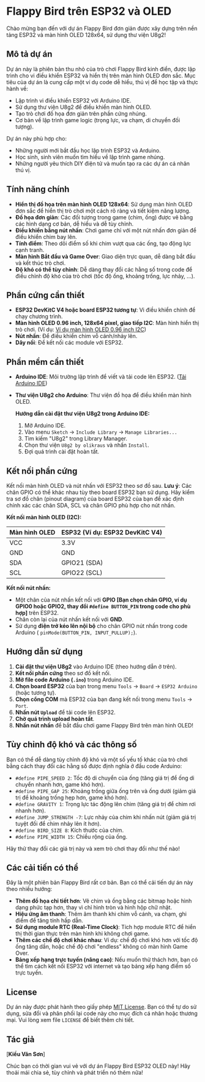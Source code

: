 # Flappy Bird trên ESP32 và OLED

Chào mừng bạn đến với dự án Flappy Bird đơn giản được xây dựng trên nền tảng ESP32 và màn hình OLED 128x64, sử dụng thư viện U8g2!


## Mô tả dự án

Dự án này là phiên bản thu nhỏ của trò chơi Flappy Bird kinh điển, được lập trình cho vi điều khiển ESP32 và hiển thị trên màn hình OLED đơn sắc. Mục tiêu của dự án là cung cấp một ví dụ code dễ hiểu, thú vị để học tập và thực hành về:

*   Lập trình vi điều khiển ESP32 với Arduino IDE.
*   Sử dụng thư viện U8g2 để điều khiển màn hình OLED.
*   Tạo trò chơi đồ họa đơn giản trên phần cứng nhúng.
*   Cơ bản về lập trình game logic (trọng lực, va chạm, di chuyển đối tượng).

Dự án này phù hợp cho:

*   Những người mới bắt đầu học lập trình ESP32 và Arduino.
*   Học sinh, sinh viên muốn tìm hiểu về lập trình game nhúng.
*   Những người yêu thích DIY điện tử và muốn tạo ra các dự án cá nhân thú vị.

## Tính năng chính

*   **Hiển thị đồ họa trên màn hình OLED 128x64**: Sử dụng màn hình OLED đơn sắc để hiển thị trò chơi một cách rõ ràng và tiết kiệm năng lượng.
*   **Đồ họa đơn giản**: Các đối tượng trong game (chim, ống) được vẽ bằng các hình dạng cơ bản, dễ hiểu và dễ tùy chỉnh.
*   **Điều khiển bằng nút nhấn**:  Chơi game chỉ với một nút nhấn đơn giản để điều khiển chim bay lên.
*   **Tính điểm**: Theo dõi điểm số khi chim vượt qua các ống, tạo động lực cạnh tranh.
*   **Màn hình Bắt đầu và Game Over**: Giao diện trực quan, dễ dàng bắt đầu và kết thúc trò chơi.
*   **Độ khó có thể tùy chỉnh**: Dễ dàng thay đổi các hằng số trong code để điều chỉnh độ khó của trò chơi (tốc độ ống, khoảng trống, lực nhảy, ...).

## Phần cứng cần thiết

*   **ESP32 DevKitC V4 hoặc board ESP32 tương tự**: Vi điều khiển chính để chạy chương trình.
*   **Màn hình OLED 0.96 inch, 128x64 pixel, giao tiếp I2C**: Màn hình hiển thị trò chơi. (Ví dụ:  [Ví dụ màn hình OLED 0.96 inch I2C](https://www.google.com/search?q=oled+0.96+inch+i2c))
*   **Nút nhấn**: Để điều khiển chim vỗ cánh/nhảy lên.
*   **Dây nối**: Để kết nối các module với ESP32.

## Phần mềm cần thiết

*   **Arduino IDE**: Môi trường lập trình để viết và tải code lên ESP32. ([Tải Arduino IDE](https://www.arduino.cc/en/software))
*   **Thư viện U8g2 cho Arduino**: Thư viện đồ họa để điều khiển màn hình OLED.

    **Hướng dẫn cài đặt thư viện U8g2 trong Arduino IDE:**
    1.  Mở Arduino IDE.
    2.  Vào menu `Sketch` -> `Include Library` -> `Manage Libraries...`
    3.  Tìm kiếm "U8g2" trong Library Manager.
    4.  Chọn thư viện `U8g2 by olikraus` và nhấn `Install`.
    5.  Đợi quá trình cài đặt hoàn tất.

## Kết nối phần cứng

Kết nối màn hình OLED và nút nhấn với ESP32 theo sơ đồ sau. **Lưu ý**: Các chân GPIO có thể khác nhau tùy theo board ESP32 bạn sử dụng. Hãy kiểm tra sơ đồ chân (pinout diagram) của board ESP32 của bạn để xác định chính xác các chân SDA, SCL và chân GPIO phù hợp cho nút nhấn.

**Kết nối màn hình OLED (I2C):**

| Màn hình OLED | ESP32 (Ví dụ: ESP32 DevKitC V4) |
| :------------ | :--------------------------------- |
| VCC          | 3.3V                               |
| GND          | GND                                |
| SDA          | GPIO21 (SDA)                         |
| SCL          | GPIO22 (SCL)                         |

**Kết nối nút nhấn:**

*   Một chân của nút nhấn kết nối với **GPIO [Bạn chọn chân GPIO, ví dụ GPIO0 hoặc GPIO2, thay đổi `#define BUTTON_PIN` trong code cho phù hợp]** trên ESP32.
*   Chân còn lại của nút nhấn kết nối với **GND**.
*   Sử dụng **điện trở kéo lên nội bộ** cho chân GPIO nút nhấn trong code Arduino ( `pinMode(BUTTON_PIN, INPUT_PULLUP);`).

## Hướng dẫn sử dụng

1.  **Cài đặt thư viện U8g2** vào Arduino IDE (theo hướng dẫn ở trên).
2.  **Kết nối phần cứng** theo sơ đồ kết nối.
3.  **Mở file code Arduino (`.ino`)** trong Arduino IDE.
4.  **Chọn board ESP32** của bạn trong menu `Tools` -> `Board` -> `ESP32 Arduino` (hoặc tương tự).
5.  **Chọn cổng COM** mà ESP32 của bạn đang kết nối trong menu `Tools` -> `Port`.
6.  **Nhấn nút `Upload`** để tải code lên ESP32.
7.  **Chờ quá trình upload hoàn tất**.
8.  **Nhấn nút nhấn** để bắt đầu chơi game Flappy Bird trên màn hình OLED!

## Tùy chỉnh độ khó và các thông số

Bạn có thể dễ dàng tùy chỉnh độ khó và một số yếu tố khác của trò chơi bằng cách thay đổi các hằng số được định nghĩa ở đầu code Arduino:

*   `#define PIPE_SPEED 2`: Tốc độ di chuyển của ống (tăng giá trị để ống di chuyển nhanh hơn, game khó hơn).
*   `#define PIPE_GAP 25`: Khoảng trống giữa ống trên và ống dưới (giảm giá trị để khoảng trống hẹp hơn, game khó hơn).
*   `#define GRAVITY 1`:  Trọng lực tác động lên chim (tăng giá trị để chim rơi nhanh hơn).
*   `#define JUMP_STRENGTH -7`: Lực nhảy của chim khi nhấn nút (giảm giá trị tuyệt đối để chim nhảy lên ít hơn).
*   `#define BIRD_SIZE 8`: Kích thước của chim.
*   `#define PIPE_WIDTH 15`: Chiều rộng của ống.

Hãy thử thay đổi các giá trị này và xem trò chơi thay đổi như thế nào!

## Các cải tiến có thể

Đây là một phiên bản Flappy Bird rất cơ bản. Bạn có thể cải tiến dự án này theo nhiều hướng:

*   **Thêm đồ họa chi tiết hơn**: Vẽ chim và ống bằng các bitmap hoặc hình dạng phức tạp hơn, thay vì chỉ hình tròn và hình hộp chữ nhật.
*   **Hiệu ứng âm thanh**: Thêm âm thanh khi chim vỗ cánh, va chạm, ghi điểm để tăng tính hấp dẫn.
*   **Sử dụng module RTC (Real-Time Clock)**:  Tích hợp module RTC để hiển thị thời gian thực trên màn hình khi không chơi game.
*   **Thêm các chế độ chơi khác nhau**: Ví dụ: chế độ chơi khó hơn với tốc độ ống tăng dần, hoặc chế độ chơi "endless" không có màn hình Game Over.
*   **Bảng xếp hạng trực tuyến (nâng cao)**: Nếu muốn thử thách hơn, bạn có thể tìm cách kết nối ESP32 với internet và tạo bảng xếp hạng điểm số trực tuyến.

## License

Dự án này được phát hành theo giấy phép [MIT License](LICENSE). Bạn có thể tự do sử dụng, sửa đổi và phân phối lại code này cho mục đích cá nhân hoặc thương mại. Vui lòng xem file `LICENSE` để biết thêm chi tiết.

## Tác giả

[**Kiều Văn Sơn**]

Chúc bạn có thời gian vui vẻ với dự án Flappy Bird ESP32 OLED này! Hãy thoải mái chia sẻ, tùy chỉnh và phát triển nó thêm nữa!

